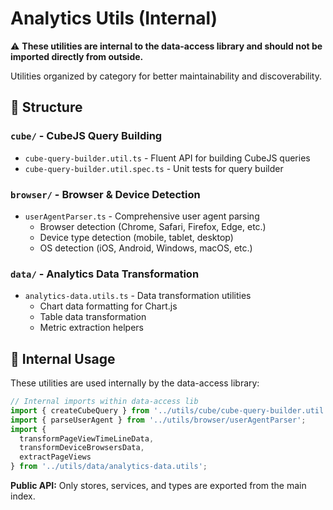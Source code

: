 # Analytics Utils (Internal)

⚠️ **These utilities are internal to the data-access library and should not be imported directly from outside.**

Utilities organized by category for better maintainability and discoverability.

## 📁 Structure

### `cube/` - CubeJS Query Building

-   `cube-query-builder.util.ts` - Fluent API for building CubeJS queries
-   `cube-query-builder.util.spec.ts` - Unit tests for query builder

### `browser/` - Browser & Device Detection

-   `userAgentParser.ts` - Comprehensive user agent parsing
    -   Browser detection (Chrome, Safari, Firefox, Edge, etc.)
    -   Device type detection (mobile, tablet, desktop)
    -   OS detection (iOS, Android, Windows, macOS, etc.)

### `data/` - Analytics Data Transformation

-   `analytics-data.utils.ts` - Data transformation utilities
    -   Chart data formatting for Chart.js
    -   Table data transformation
    -   Metric extraction helpers

## 🔄 Internal Usage

These utilities are used internally by the data-access library:

```typescript
// Internal imports within data-access lib
import { createCubeQuery } from '../utils/cube/cube-query-builder.util';
import { parseUserAgent } from '../utils/browser/userAgentParser';
import {
  transformPageViewTimeLineData,
  transformDeviceBrowsersData,
  extractPageViews
} from '../utils/data/analytics-data.utils';
```

**Public API:** Only stores, services, and types are exported from the main index.
